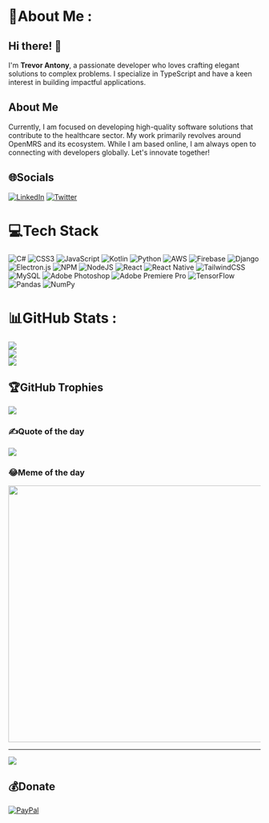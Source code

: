 # 💫About Me :
## Hi there! 👋

I'm **Trevor Antony**, a passionate developer who loves crafting elegant solutions to complex problems. I specialize in TypeScript and have a keen interest in building impactful applications.

## About Me

Currently, I am focused on developing high-quality software solutions that contribute to the healthcare sector. My work primarily revolves around OpenMRS and its ecosystem. While I am based online, I am always open to connecting with developers globally. Let's innovate together!


## 🌐Socials
[![LinkedIn](https://img.shields.io/badge/LinkedIn-%230077B5.svg?logo=linkedin&logoColor=white)](https://www.linkedin.com/in/trevor-omondi-142561262/) [![Twitter](https://img.shields.io/badge/Twitter-%231DA1F2.svg?logo=Twitter&logoColor=white)](https://twitter.com/itsTrevorAntony) 

# 💻Tech Stack
![C#](https://img.shields.io/badge/c%23-%23239120.svg?style=plastic&logo=c-sharp&logoColor=white) ![CSS3](https://img.shields.io/badge/css3-%231572B6.svg?style=plastic&logo=css3&logoColor=white) ![JavaScript](https://img.shields.io/badge/javascript-%23323330.svg?style=plastic&logo=javascript&logoColor=%23F7DF1E) ![Kotlin](https://img.shields.io/badge/kotlin-%230095D5.svg?style=plastic&logo=kotlin&logoColor=white) ![Python](https://img.shields.io/badge/python-3670A0?style=plastic&logo=python&logoColor=ffdd54) ![AWS](https://img.shields.io/badge/AWS-%23FF9900.svg?style=plastic&logo=amazon-aws&logoColor=white) ![Firebase](https://img.shields.io/badge/firebase-%23039BE5.svg?style=plastic&logo=firebase) ![Django](https://img.shields.io/badge/django-%23092E20.svg?style=plastic&logo=django&logoColor=white) ![Electron.js](https://img.shields.io/badge/Electron-191970?style=plastic&logo=Electron&logoColor=white) ![NPM](https://img.shields.io/badge/NPM-%23000000.svg?style=plastic&logo=npm&logoColor=white) ![NodeJS](https://img.shields.io/badge/node.js-6DA55F?style=plastic&logo=node.js&logoColor=white) ![React](https://img.shields.io/badge/react-%2320232a.svg?style=plastic&logo=react&logoColor=%2361DAFB) ![React Native](https://img.shields.io/badge/react_native-%2320232a.svg?style=plastic&logo=react&logoColor=%2361DAFB) ![TailwindCSS](https://img.shields.io/badge/tailwindcss-%2338B2AC.svg?style=plastic&logo=tailwind-css&logoColor=white) ![MySQL](https://img.shields.io/badge/mysql-%2300f.svg?style=plastic&logo=mysql&logoColor=white) ![Adobe Photoshop](https://img.shields.io/badge/adobephotoshop-%2331A8FF.svg?style=plastic&logo=adobephotoshop&logoColor=white) ![Adobe Premiere Pro](https://img.shields.io/badge/Adobe%20Premiere%20Pro-9999FF.svg?style=plastic&logo=Adobe%20Premiere%20Pro&logoColor=white) ![TensorFlow](https://img.shields.io/badge/TensorFlow-%23FF6F00.svg?style=plastic&logo=TensorFlow&logoColor=white) ![Pandas](https://img.shields.io/badge/pandas-%23150458.svg?style=plastic&logo=pandas&logoColor=white) ![NumPy](https://img.shields.io/badge/numpy-%23013243.svg?style=plastic&logo=numpy&logoColor=white)
# 📊GitHub Stats :
![](https://github-readme-stats.vercel.app/api?username=TrevorAntony&theme=darcula&hide_border=true&include_all_commits=true&count_private=true)<br/>
![](https://github-readme-streak-stats.herokuapp.com/?user=TrevorAntony&theme=darcula&hide_border=true)<br/>
![](https://github-readme-stats.vercel.app/api/top-langs/?username=TrevorAntony&theme=darcula&hide_border=true&include_all_commits=true&count_private=true&layout=compact)

## 🏆GitHub Trophies
![](https://github-trophies.vercel.app/?username=TrevorAntony&theme=gitdimmed&no-frame=true&no-bg=true&margin-w=4)

### ✍️Quote of the day
![](https://quotes-github-readme.vercel.app/api?type=vetical&theme=dark)

### 😂Meme of the day
<img src="https://random-memer.herokuapp.com/" width="512px"/>

---
[![](https://visitcount.itsvg.in/api?id=TrevorAntony&icon=1&color=5)](https://visitcount.itsvg.in)

  ## 💰Donate
  [![PayPal](https://img.shields.io/badge/PayPal-00457C?style=for-the-badge&logo=paypal&logoColor=white)](https://paypal.me/TrevorOmondi) 

  <!-- Proudly created with GPRM ( https://gprm.itsvg.in ) -->
  

